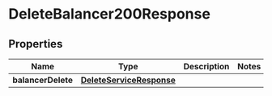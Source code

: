

# DeleteBalancer200Response


## Properties

| Name | Type | Description | Notes |
|------------ | ------------- | ------------- | -------------|
|**balancerDelete** | [**DeleteServiceResponse**](DeleteServiceResponse.md) |  |  |



